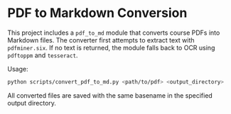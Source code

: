 # PDF to Markdown Conversion

This project includes a `pdf_to_md` module that converts course PDFs into Markdown files. The converter first attempts to extract text with `pdfminer.six`. If no text is returned, the module falls back to OCR using `pdftoppm` and `tesseract`.

Usage:

```bash
python scripts/convert_pdf_to_md.py <path/to/pdf> <output_directory>
```

All converted files are saved with the same basename in the specified output directory.

